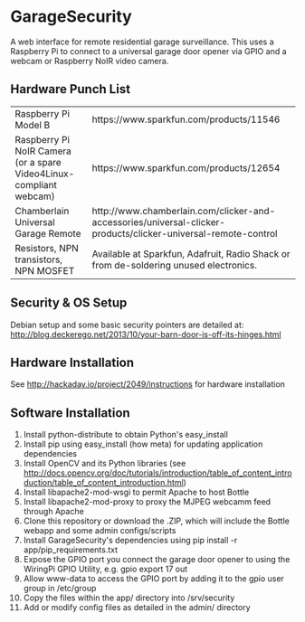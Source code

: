 GarageSecurity
==============

A web interface for remote residential garage surveillance. This uses a Raspberry Pi to connect to a universal garage door opener via GPIO and a webcam or Raspberry NoIR video camera.

Hardware Punch List
-------------------

<table>
  <tr>
    <td>Raspberry Pi Model B</td>
    <td>https://www.sparkfun.com/products/11546</td>
  </tr>
  <tr>
    <td>Raspberry Pi NoIR Camera (or a spare Video4Linux-compliant webcam)</td>
    <td>https://www.sparkfun.com/products/12654</td>
  </tr>
  <tr>
    <td>Chamberlain Universal Garage Remote</td>
    <td>http://www.chamberlain.com/clicker-and-accessories/universal-clicker-products/clicker-universal-remote-control</td>
  </tr>
  <tr>
    <td>Resistors, NPN transistors, NPN MOSFET</td>
    <td>Available at Sparkfun, Adafruit, Radio Shack or from de-soldering unused electronics.</td>
  </tr>
</table>

Security & OS Setup
-------------------

Debian setup and some basic security pointers are detailed at: http://blog.deckerego.net/2013/10/your-barn-door-is-off-its-hinges.html

Hardware Installation
---------------------

See http://hackaday.io/project/2049/instructions for hardware installation

Software Installation
---------------------

1. Install python-distribute to obtain Python's easy_install
2. Install pip using easy_install (how meta) for updating application dependencies
3. Install OpenCV and its Python libraries (see http://docs.opencv.org/doc/tutorials/introduction/table_of_content_introduction/table_of_content_introduction.html)
4. Install libapache2-mod-wsgi to permit Apache to host Bottle
5. Install libapache2-mod-proxy to proxy the MJPEG webcamm feed through Apache
6. Clone this repository or download the .ZIP, which will include the Bottle webapp and some admin configs/scripts
7. Install GarageSecurity's dependencies using pip install -r app/pip_requirements.txt
8. Expose the GPIO port you connect the garage door opener to using the WiringPi GPIO Utility, e.g. gpio export 17 out
9. Allow www-data to access the GPIO port by adding it to the gpio user group in /etc/group
10. Copy the files within the app/ directory into /srv/security
11. Add or modify config files as detailed in the admin/ directory
